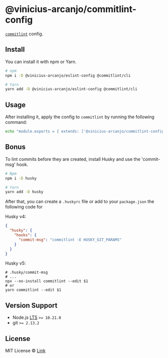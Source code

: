 # @vinicius-arcanjo/commitlint-config



[`commitlint`](https://github.com/conventional-changelog/commitlint) config.

## Install

You can install it with npm or Yarn.

```sh
# npm
npm i -D @vinicius-arcanjo/eslint-config @commitlint/cli

# Yarn
yarn add -D @vinicius-arcanjo/eslint-config @commitlint/cli
```

## Usage

After installing it, apply the config to `commitlint` by running the following command:

```sh
echo "module.exports = { extends: ['@vinicius-arcanjo/commitlint-config'] };" > .commitlintrc.js
```

## Bonus

To lint commits before they are created, install Husky and use the 'commit-msg' hook.

```sh
# Npm
npm i -D husky

# Yarn
yarn add -D husky
```

After that, you can create a `.huskyrc` file or add to your `package.json` the following code for

Husky v4:

```json
{
  "husky": {
    "hooks": {
      "commit-msg": "commitlint -E HUSKY_GIT_PARAMS"
    }
  }
}
```

Husky v5:

```
# .husky/commit-msg
# ...
npx --no-install commitlint --edit $1
# or
yarn commitlint --edit $1
```

## Version Support

- Node.js [LTS](https://github.com/nodejs/LTS#lts-schedule) `>= 10.21.0`
- git `>= 2.13.2`

## License

MIT License © [Link](https://github.com/vinicius-arcanjo/commitlint-config/blob/main/LICENSE.md)
